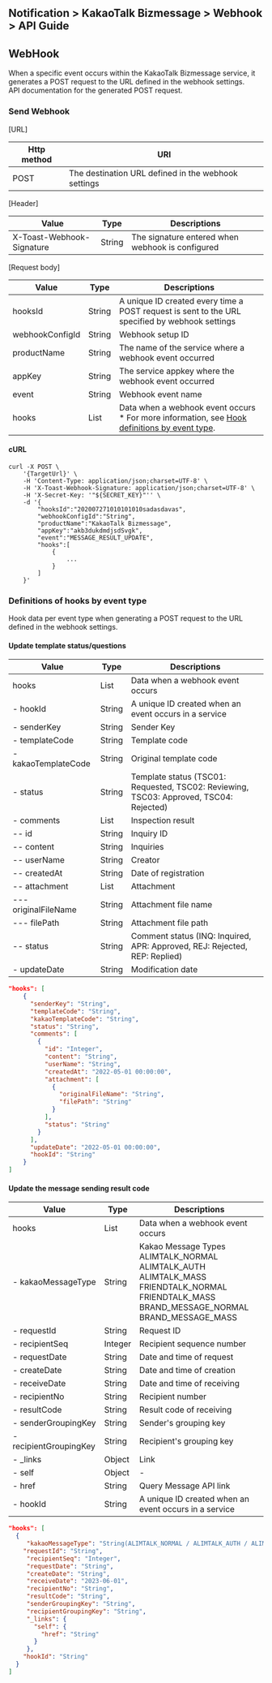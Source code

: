 ## Notification > KakaoTalk Bizmessage > Webhook > API Guide

<span id="webhook"></span>
## WebHook
When a specific event occurs within the KakaoTalk Bizmessage service, it generates a POST request to the URL defined in the webhook settings.<br>
API documentation for the generated POST request.

### Send Webhook

[URL]

|Http method|	URI|
|---|---|
| POST | The destination URL defined in the webhook settings |

[Header]

|Value|	Type|	Descriptions|
|---|---|---|
|X-Toast-Webhook-Signature|	String| The signature entered when webhook is configured |

[Request body]

|Value|	Type|	Descriptions|
|---|---|---|
|hooksId|	String| A unique ID created every time a POST request is sent to the URL specified by webhook settings |
|webhookConfigId|	String|Webhook setup ID|
|productName|	String|	The name of the service where a webhook event occurred |
|appKey|	String| The service appkey where the webhook event occurred |
|event|	String| Webhook event name |
|hooks|	List<Map> | Data when a webhook event occurs<br>\* For more information, see  [Hook definitions by event type](./webhook-api-guide/#event-hooks). |

#### cURL
```
curl -X POST \
    '{TargetUrl}' \
    -H 'Content-Type: application/json;charset=UTF-8' \
    -H 'X-Toast-Webhook-Signature: application/json;charset=UTF-8' \
    -H 'X-Secret-Key: '"${SECRET_KEY}"'' \
    -d '{
        "hooksId":"202007271010101010sadasdavas",
        "webhookConfigId":"String",
        "productName":"KakaoTalk Bizmessage",
        "appKey":"akb3dukdmdjsdSvgk",
        "event":"MESSAGE_RESULT_UPDATE",
        "hooks":[
            {
                ...
            }
        ]
    }'
```

<span id="event-hooks"></span>

### Definitions of hooks by event type
Hook data per event type when generating a POST request to the URL defined in the webhook settings.
#### Update template status/questions
|Value|	Type|	Descriptions|
|---|---|---|
|hooks|	List<Map> | Data when a webhook event occurs |
|- hookId|	String| A unique ID created when an event occurs in a service |
|- senderKey|	String|	Sender Key |
|- templateCode|	String| Template code |
|- kakaoTemplateCode|	String| Original template code |
|- status|	String| Template status (TSC01: Requested, TSC02: Reviewing, TSC03: Approved, TSC04: Rejected) |
|- comments|	List| Inspection result |
|-- id|	String| Inquiry ID|
|-- content|	String|Inquiries |
|-- userName|	String|Creator |
|-- createdAt|	String|Date of registration |
|-- attachment|	List|Attachment |
|--- originalFileName|	String|Attachment file name |
|--- filePath|	String|Attachment file path |
|-- status|	String| Comment status (INQ: Inquired, APR: Approved, REJ: Rejected, REP: Replied) |
|- updateDate|	String| Modification date |

```json
"hooks": [
    {
      "senderKey": "String",
      "templateCode": "String",
      "kakaoTemplateCode": "String",
      "status": "String",
      "comments": [
        {
          "id": "Integer",
          "content": "String",
          "userName": "String",
          "createdAt": "2022-05-01 00:00:00",
          "attachment": [
            {
              "originalFileName": "String",
              "filePath": "String"
            }
          ],
          "status": "String"
        }
      ],
      "updateDate": "2022-05-01 00:00:00",
      "hookId": "String"
    }
]
```

#### Update the message sending result code
|Value|	Type|	Descriptions|
|---|---|---|
|hooks|	List<Map> | Data when a webhook event occurs |
|- kakaoMessageType|	String| Kakao Message Types<br>ALIMTALK_NORMAL<br>ALIMTALK_AUTH<br>ALIMTALK_MASS<br>FRIENDTALK_NORMAL<br>FRIENDTALK_MASS<br>BRAND_MESSAGE_NORMAL<br>BRAND_MESSAGE_MASS  |
|- requestId|	String| Request ID |
|- recipientSeq|	Integer| Recipient sequence number |
|- requestDate|	String| Date and time of request |
|- createDate|	String| Date and time of creation |
|- receiveDate|	String| Date and time of receiving |
|- recipientNo|	String| Recipient number |
|- resultCode|	String| Result code of receiving |
|- senderGroupingKey|	String| Sender's grouping key |
|- recipientGroupingKey|	String| Recipient's grouping key |
|- _links|	Object|	Link |
|- self|	Object|	- |
|- href|	String|	Query Message API link |
|- hookId|	String| A unique ID created when an event occurs in a service |

```json
"hooks": [
  {
     "kakaoMessageType": "String(ALIMTALK_NORMAL / ALIMTALK_AUTH / ALIMTALK_MASS / FRIENDTALK_NORMAL / FRIENDTALK_MASS / BRAND_MESSAGE_NORMAL / BRAND_MESSAGE_MASS)",
    "requestId": "String",
     "recipientSeq": "Integer",
     "requestDate": "String",
     "createDate": "String",
     "receiveDate": "2023-06-01",
     "recipientNo": "String",
     "resultCode": "String",
     "senderGroupingKey": "String",
     "recipientGroupingKey": "String",
     "_links": {
       "self": {
         "href": "String"
       }
     },
    "hookId": "String"
  }
]
```
